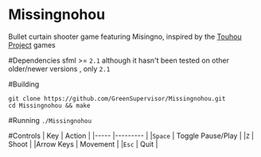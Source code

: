 Missingnohou
============

Bullet curtain shooter game featuring Misingno, inspired by the [Touhou Project](http://touhou.wikia.com/wiki/Touhou_Wiki) games

#Dependencies
sfml >= `2.1` although it hasn't been tested on other older/newer versions , only `2.1`

#Building
```
git clone https://github.com/GreenSupervisor/Missingnohou.git
cd Missingnohou && make
```

#Running
`./Missingnohou`

#Controls
| Key       | Action            |
|-----      |---------          |
|`Space`    | Toggle Pause/Play |
|`Z`        | Shoot             |
|Arrow Keys | Movement          |
|`Esc`      | Quit              |









